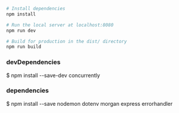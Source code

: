 ``` bash
# Install dependencies
npm install

# Run the local server at localhost:8080
npm run dev

# Build for production in the dist/ directory
npm run build
```


### devDependencies
$ npm install --save-dev concurrently 

### dependencies
$ npm install --save nodemon dotenv morgan express errorhandler
